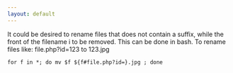 ```yaml
---
layout: default
---
```


It could be desired to rename files that does not contain a suffix,
while the front of the filename i to be removed. This can be done in
	bash. To rename files like: file.php?id=123 to 123.jpg

	for f in *; do mv $f ${f#file.php?id=}.jpg ; done

